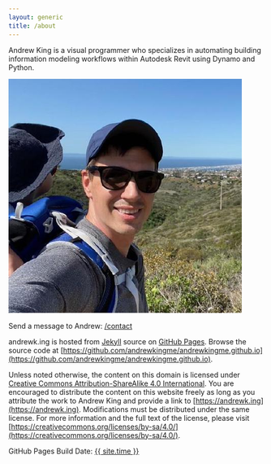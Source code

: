 ```yaml
---
layout: generic
title: /about
---
```


Andrew King is a visual programmer who specializes in automating building information modeling workflows within Autodesk Revit using Dynamo and Python.

<div class="image-cropper">
    <a href="/contact/"><img src="/about/img/avatar.jpeg" alt="avatar" class="profile-pic"></a>
</div>

Send a message to Andrew: [/contact](/contact/)

andrewk.ing is hosted from [Jekyll](https://jekyllrb.com) source on [GitHub Pages](https://pages.github.com). Browse the source code at [https://github.com/andrewkingme/andrewkingme.github.io](https://github.com/andrewkingme/andrewkingme.github.io).

Unless noted otherwise, the content on this domain is licensed under [Creative Commons Attribution-ShareAlike 4.0 International](https://creativecommons.org/licenses/by-sa/4.0/). You are encouraged to distribute the content on this website freely as long as you attribute the work to Andrew King and provide a link to [https://andrewk.ing](https://andrewk.ing). Modifications must be distributed under the same license. For more information and the full text of the license, please visit [https://creativecommons.org/licenses/by-sa/4.0/](https://creativecommons.org/licenses/by-sa/4.0/).

GitHub Pages Build Date: <a href="https://github.com/andrewkingme/andrewkingme.github.io" class="builddate_link">{{ site.time }}</a>
